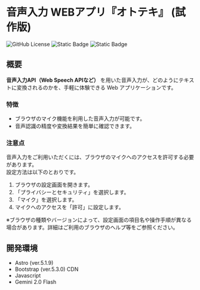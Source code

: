 # 音声入力 WEBアプリ『オトテキ』 (試作版)
![GitHub License](https://img.shields.io/github/license/H-Manny/ototeki)
![Static Badge](https://img.shields.io/badge/Astro-black?style=for-the-badge&logo=astro)
![Static Badge](https://img.shields.io/badge/Bootstrap-black?style=for-the-badge&logo=bootstrap)

## 概要
**音声入力API（Web Speech APIなど）** を用いた音声入力が、どのようにテキストに変換されるのかを、手軽に体験できる Web アプリケーションです。

### 特徴
- ブラウザのマイク機能を利用した音声入力が可能です。
- 音声認識の精度や変換結果を簡単に確認できます。

### 注意点
音声入力をご利用いただくには、ブラウザのマイクへのアクセスを許可する必要があります。<br>
設定方法は以下のとおりです。

1. ブラウザの設定画面を開きます。
2. 「プライバシーとセキュリティ」を選択します。
3. 「マイク」を選択します。
4. マイクへのアクセスを「許可」に設定します。

※ブラウザの種類やバージョンによって、設定画面の項目名や操作手順が異なる場合があります。詳細はご利用のブラウザのヘルプ等をご参照ください。

## 開発環境

- Astro (ver.5.1.9)
- Bootstrap (ver.5.3.0) CDN
- Javascript
- Gemini 2.0 Flash
